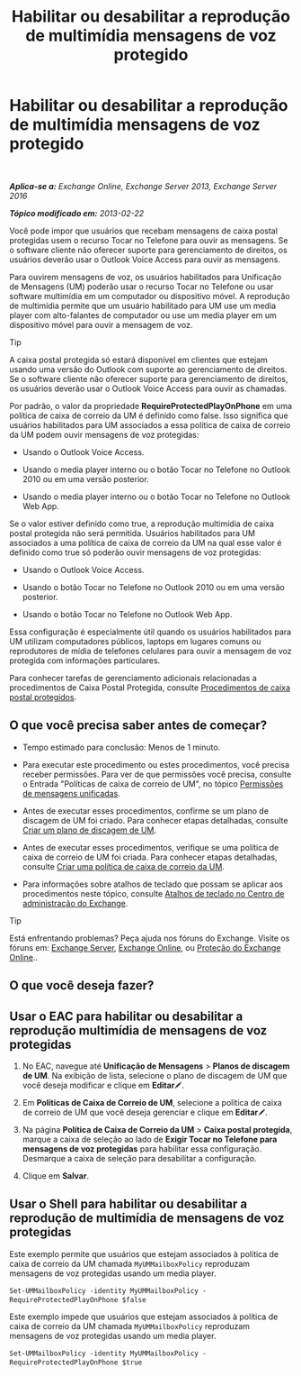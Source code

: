 ﻿---
title: 'Habilitar ou desabilitar a reprodução de multimídia mensagens de voz protegido'
TOCTitle: Habilitar ou desabilitar a reprodução de multimídia mensagens de voz protegido
ms:assetid: 3c33370c-4262-42b1-8d83-d61fc7c426cd
ms:mtpsurl: https://technet.microsoft.com/pt-br/library/Ee423543(v=EXCHG.150)
ms:contentKeyID: 52058398
ms.date: 05/22/2018
mtps_version: v=EXCHG.150
ms.translationtype: MT
---

# Habilitar ou desabilitar a reprodução de multimídia mensagens de voz protegido

 

_**Aplica-se a:** Exchange Online, Exchange Server 2013, Exchange Server 2016_

_**Tópico modificado em:** 2013-02-22_

Você pode impor que usuários que recebam mensagens de caixa postal protegidas usem o recurso Tocar no Telefone para ouvir as mensagens. Se o software cliente não oferecer suporte para gerenciamento de direitos, os usuários deverão usar o Outlook Voice Access para ouvir as mensagens.

Para ouvirem mensagens de voz, os usuários habilitados para Unificação de Mensagens (UM) poderão usar o recurso Tocar no Telefone ou usar software multimídia em um computador ou dispositivo móvel. A reprodução de multimídia permite que um usuário habilitado para UM use um media player com alto-falantes de computador ou use um media player em um dispositivo móvel para ouvir a mensagem de voz.


> [!TIP]
> A caixa postal protegida só estará disponível em clientes que estejam usando uma versão do Outlook com suporte ao gerenciamento de direitos. Se o software cliente não oferecer suporte para gerenciamento de direitos, os usuários deverão usar o Outlook Voice Access para ouvir as chamadas.



Por padrão, o valor da propriedade **RequireProtectedPlayOnPhone** em uma política de caixa de correio da UM é definido como false. Isso significa que usuários habilitados para UM associados a essa política de caixa de correio da UM podem ouvir mensagens de voz protegidas:

  - Usando o Outlook Voice Access.

  - Usando o media player interno ou o botão Tocar no Telefone no Outlook 2010 ou em uma versão posterior.

  - Usando o media player interno ou o botão Tocar no Telefone no Outlook Web App.

Se o valor estiver definido como true, a reprodução multimídia de caixa postal protegida não será permitida. Usuários habilitados para UM associados a uma política de caixa de correio da UM na qual esse valor é definido como true só poderão ouvir mensagens de voz protegidas:

  - Usando o Outlook Voice Access.

  - Usando o botão Tocar no Telefone no Outlook 2010 ou em uma versão posterior.

  - Usando o botão Tocar no Telefone no Outlook Web App.

Essa configuração é especialmente útil quando os usuários habilitados para UM utilizam computadores públicos, laptops em lugares comuns ou reprodutores de mídia de telefones celulares para ouvir a mensagem de voz protegida com informações particulares.

Para conhecer tarefas de gerenciamento adicionais relacionadas a procedimentos de Caixa Postal Protegida, consulte [Procedimentos de caixa postal protegidos](https://docs.microsoft.com/pt-br/exchange/voice-mail-unified-messaging/set-up-client-voice-mail-features/protected-voice-mail-procedures).

## O que você precisa saber antes de começar?

  - Tempo estimado para conclusão: Menos de 1 minuto.

  - Para executar este procedimento ou estes procedimentos, você precisa receber permissões. Para ver de que permissões você precisa, consulte o Entrada "Políticas de caixa de correio de UM", no tópico [Permissões de mensagens unificadas](unified-messaging-permissions-exchange-2013-help.md).

  - Antes de executar esses procedimentos, confirme se um plano de discagem de UM foi criado. Para conhecer etapas detalhadas, consulte [Criar um plano de discagem de UM](create-a-um-dial-plan-exchange-2013-help.md).

  - Antes de executar esses procedimentos, verifique se uma política de caixa de correio de UM foi criada. Para conhecer etapas detalhadas, consulte [Criar uma política de caixa de correio da UM](create-a-um-mailbox-policy-exchange-2013-help.md).

  - Para informações sobre atalhos de teclado que possam se aplicar aos procedimentos neste tópico, consulte [Atalhos de teclado no Centro de administração do Exchange](keyboard-shortcuts-in-the-exchange-admin-center-exchange-online-protection-help.md).


> [!TIP]
> Está enfrentando problemas? Peça ajuda nos fóruns do Exchange. Visite os fóruns em: <A href="https://go.microsoft.com/fwlink/p/?linkid=60612">Exchange Server</A>, <A href="https://go.microsoft.com/fwlink/p/?linkid=267542">Exchange Online</A>, ou <A href="https://go.microsoft.com/fwlink/p/?linkid=285351">Proteção do Exchange Online</A>..



## O que você deseja fazer?

## Usar o EAC para habilitar ou desabilitar a reprodução multimídia de mensagens de voz protegidas

1.  No EAC, navegue até **Unificação de Mensagens** \> **Planos de discagem de UM**. Na exibição de lista, selecione o plano de discagem de UM que você deseja modificar e clique em **Editar**![Ícone de edição](images/JJ218640.6f53ccb2-1f13-4c02-bea0-30690e6ea71d(EXCHG.150).gif "Ícone de edição").

2.  Em **Políticas de Caixa de Correio de UM**, selecione a política de caixa de correio de UM que você deseja gerenciar e clique em **Editar**![Ícone de edição](images/JJ218640.6f53ccb2-1f13-4c02-bea0-30690e6ea71d(EXCHG.150).gif "Ícone de edição").

3.  Na página **Política de Caixa de Correio da UM** \> **Caixa postal protegida**, marque a caixa de seleção ao lado de **Exigir Tocar no Telefone para mensagens de voz protegidas** para habilitar essa configuração. Desmarque a caixa de seleção para desabilitar a configuração.

4.  Clique em **Salvar**.

## Usar o Shell para habilitar ou desabilitar a reprodução de multimídia de mensagens de voz protegidas

Este exemplo permite que usuários que estejam associados à política de caixa de correio da UM chamada `MyUMMailboxPolicy` reproduzam mensagens de voz protegidas usando um media player.

    Set-UMMailboxPolicy -identity MyUMMailboxPolicy -RequireProtectedPlayOnPhone $false

Este exemplo impede que usuários que estejam associados à política de caixa de correio da UM chamada `MyUMMailboxPolicy` reproduzam mensagens de voz protegidas usando um media player.

    Set-UMMailboxPolicy -identity MyUMMailboxPolicy -RequireProtectedPlayOnPhone $true

